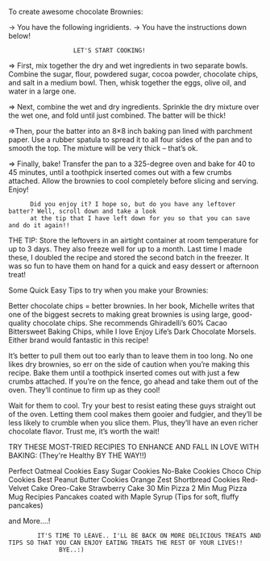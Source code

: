  To create awesome chocolate Brownies:

 -> You have the following ingridients.
 -> You have the instructions down below! 

                      LET'S START COOKING!

 => First, mix together the dry and wet ingredients in two separate bowls. Combine the sugar, flour, powdered sugar, cocoa powder, chocolate chips, and salt in a medium bowl. Then, whisk together the eggs, olive oil, and water in a large one.

=> Next, combine the wet and dry ingredients. Sprinkle the dry   mixture over the wet one, and fold until just combined. The batter will be thick!

=>Then, pour the batter into an 8×8 inch baking pan lined with parchment paper. Use a rubber spatula to spread it to all four sides of the pan and to smooth the top. The mixture will be very thick – that’s ok. 

=> Finally, bake! Transfer the pan to a 325-degree oven and bake for 40 to 45 minutes, until a toothpick inserted comes out with a few crumbs attached. Allow the brownies to cool completely before slicing and serving. Enjoy!


          Did you enjoy it? I hope so, but do you have any leftover batter? Well, scroll down and take a look 
          at the tip that I have left down for you so that you can save and do it again!!


THE TIP: Store the leftovers in an airtight container at room temperature for up to 3 days. They also freeze well for up to a month. Last time I made these, I doubled the recipe and stored the second batch in the freezer. It was so fun to have them on hand for a quick and easy dessert or afternoon treat!


Some Quick Easy Tips to try when you make your Brownies:

Better chocolate chips = better brownies. In her book, Michelle writes that one of the biggest secrets to making great brownies is using large, good-quality chocolate chips. She recommends Ghiradelli’s 60% Cacao Bittersweet Baking Chips, while I love Enjoy Life’s Dark Chocolate Morsels. Either brand would fantastic in this recipe!

It’s better to pull them out too early than to leave them in too long. No one likes dry brownies, so err on the side of caution when you’re making this recipe. Bake them until a toothpick inserted comes out with just a few crumbs attached. If you’re on the fence, go ahead and take them out of the oven. They’ll continue to firm up as they cool!

Wait for them to cool. Try your best to resist eating these guys straight out of the oven. Letting them cool makes them gooier and fudgier, and they’ll be less likely to crumble when you slice them. Plus, they’ll have an even richer chocolate flavor. Trust me, it’s worth the wait!



 TRY THESE MOST-TRIED RECIPIES TO ENHANCE AND FALL IN LOVE WITH BAKING: (They're Healthy BY THE WAY!!) 

Perfect Oatmeal Cookies
Easy Sugar Cookies
No-Bake Cookies
Choco Chip Cookies
Best Peanut Butter Cookies
Orange Zest Shortbread Cookies
Red-Velvet Cake
Oreo-Cake
Strawberry Cake
30 Min Pizza
2 Min Mug Pizza
Mug Recipies
Pancakes coated with Maple Syrup (Tips for soft, fluffy pancakes)

and More....!




            IT'S TIME TO LEAVE.. I'LL BE BACK ON MORE DELICIOUS TREATS AND TIPS SO THAT YOU CAN ENJOY EATING TREATS THE REST OF YOUR LIVES!!
                  BYE..:)